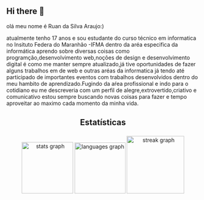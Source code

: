## Hi there 👋
olá meu nome é Ruan da Silva Araujo:)

atualmente tenho 17 anos e sou estudante do curso técnico em informatica no Insituto Federa do Maranhão -IFMA
dentro da aréa especifica da informática aprendo sobre diversas coisas como programção,desenvolvimento web,noções de design e desenvolvimento digital é como me manter sempre atualizado,já tive oportunidades de fazer alguns trabalhos em de web e outras aréas da informatica já tendo até participado de importantes eventos com trabalhos desenvolvidos dentro do meu hambito de aprendizado.Fugindo da aŕea profissional e indo para o cotidiano eu me descreveria com um perfil de alegre,extrovertido,criativo e comunicativo estou sempre buscando novas coisas para fazer e tempo aproveitar ao maximo cada momento da minha vida. 



<h2 align="center">Estatísticas</h2>

###

<div align="center">
  <img src="https://github-readme-stats.vercel.app/api?username=RuanS-2007&hide_title=false&hide_rank=false&show_icons=true&include_all_commits=true&count_private=true&disable_animations=false&theme=tokyonight&locale=pt-br&hide_border=false&order=1" height="134" alt="stats graph"  />
  <img src="https://github-readme-stats.vercel.app/api/top-langs?username=RuanS-2007&locale=en&hide_title=false&layout=compact&card_width=320&langs_count=5&theme=tokyonight&hide_border=false&order=2&custom_title=linguagens%20mais%20utilizadas" height="133" alt="languages graph"  />
  <img src="https://streak-stats.demolab.com?user=RuanS-2007&locale=pt-br&mode=weekly&theme=tokyonight&hide_border=false&border_radius=5&order=3" height="150" alt="streak graph"  />
</div>

###




<!--
**RuanS-2007/RuanS-2007** is a ✨ _special_ ✨ repository because its `README.md` (this file) appears on your GitHub profile.

Here are some ideas to get you started:

- 🔭 I’m currently working on ...
- 🌱 I’m currently learning ...
- 👯 I’m looking to collaborate on ...
- 🤔 I’m looking for help with ...
- 💬 Ask me about ...
- 📫 How to reach me: ...
- 😄 Pronouns: ...
- ⚡ Fun fact: ...
-->
